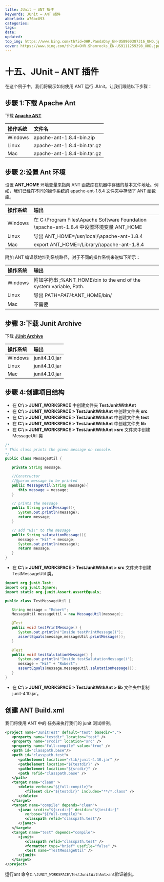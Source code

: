 ```yaml
---
title: JUnit – ANT 插件
keywords: JUnit – ANT 插件
abbrlink: a76bc893
categories: 
tags: 
date: 
updated: 
top_img: https://www.bing.com/th?id=OHR.PandaDay_EN-US8900387316_UHD.jpg
cover: https://www.bing.com/th?id=OHR.Shamrocks_EN-US9111259398_UHD.jpg
---
```

# 十五、JUnit – ANT 插件

在这个例子中，我们将展示如何使用 ANT 运行 JUnit。让我们跟随以下步骤：

## 步骤 1:下载 Apache Ant

下载 **[Apache ANT](http://ant.apache.org/bindownload.cgi)**

| **操作系统** | **文件名**                  |
| :----------- | :-------------------------- |
| Windows      | apache-ant-1.8.4-bin.zip    |
| Linux        | apache-ant-1.8.4-bin.tar.gz |
| Mac          | apache-ant-1.8.4-bin.tar.gz |

## 步骤 2:设置 Ant 环境

设置 **ANT_HOME** 环境变量来指向 ANT 函数库在机器中存储的基本文件地址。例如，我们已经在不同的操作系统的 apache-ant-1.8.4 文件夹中存储了 ANT 函数库。

| **操作系统** | **输出**                                                     |
| :----------- | :----------------------------------------------------------- |
| Windows      | 在 C:\Program Files\Apache Software Foundation \apache-ant-1.8.4 中设置环境变量 ANT_HOME |
| Linux        | 导出 ANT_HOME=/usr/local/\apache-ant-1.8.4                   |
| Mac          | export ANT_HOME=/Library/\apache-ant-1.8.4                   |

附加 ANT 编译器地址到系统路径，对于不同的操作系统来说如下所示：

| **操作系统** | **输出**                                                     |
| :----------- | :----------------------------------------------------------- |
| Windows      | 附加字符串 ;%ANT_HOME\bin to the end of the system variable, Path. |
| Linux        | 导出 PATH=$PATH:$ANT_HOME/bin/                               |
| Mac          | 不需要                                                       |

## 步骤 3:下载 Junit Archive

下载 **[JUnit Archive](https://github.com/downloads/KentBeck/junit/junit-4.10.jar)**

| **操作系统** | **输出**      |
| :----------- | :------------ |
| Windows      | junit4.10.jar |
| Linux        | junit4.10.jar |
| Mac          | junit4.10.jar |

## 步骤 4:创建项目结构

- 在 **C:\ > JUNIT_WORKSPACE** 中创建文件夹 **TestJunitWithAnt**
- 在 **C:\ > JUNIT_WORKSPACE > TestJunitWithAnt** 中创建文件夹 **src**
- 在 **C:\ > JUNIT_WORKSPACE > TestJunitWithAnt** 中创建文件夹 **test**
- 在 **C:\ > JUNIT_WORKSPACE > TestJunitWithAnt** 中创建文件夹 **lib**
- 在 **C:\ > JUNIT_WORKSPACE > TestJunitWithAnt >src** 文件夹中创建 MessageUtil 类

```java
/*
* This class prints the given message on console.
*/
public class MessageUtil {

   private String message;

   //Constructor
   //@param message to be printed
   public MessageUtil(String message){
      this.message = message; 
   }

   // prints the message
   public String printMessage(){
      System.out.println(message);
      return message;
   }   

   // add "Hi!" to the message
   public String salutationMessage(){
      message = "Hi!" + message;
      System.out.println(message);
      return message;
   }   
}
```

- 在 **C:\ > JUNIT_WORKSPACE > TestJunitWithAnt > src** 文件夹中创建 TestMessageUtil 类。

```java
import org.junit.Test;
import org.junit.Ignore;
import static org.junit.Assert.assertEquals;

public class TestMessageUtil {

   String message = "Robert";   
   MessageUtil messageUtil = new MessageUtil(message);

   @Test
   public void testPrintMessage() { 
      System.out.println("Inside testPrintMessage()");     
      assertEquals(message,messageUtil.printMessage());
   }

   @Test
   public void testSalutationMessage() {
      System.out.println("Inside testSalutationMessage()");
      message = "Hi!" + "Robert";
      assertEquals(message,messageUtil.salutationMessage());
   }
}
```

- 在 **C:\ > JUNIT_WORKSPACE > TestJunitWithAnt > lib** 文件夹中复制 junit-4.10.jar。

## 创建 ANT Build.xml

我们将使用 ANT 中的 任务来执行我们的 junit 测试样例。

```xml
<project name="JunitTest" default="test" basedir=".">
   <property name="testdir" location="test" />
   <property name="srcdir" location="src" />
   <property name="full-compile" value="true" />
   <path id="classpath.base"/>
   <path id="classpath.test">
      <pathelement location="/lib/junit-4.10.jar" />
      <pathelement location="${testdir}" />
      <pathelement location="${srcdir}" />
      <path refid="classpath.base" />
   </path>
   <target name="clean" >
      <delete verbose="${full-compile}">
         <fileset dir="${testdir}" includes="**/*.class" />
      </delete>
   </target>
   <target name="compile" depends="clean">
      <javac srcdir="${srcdir}" destdir="${testdir}" 
         verbose="${full-compile}">
         <classpath refid="classpath.test"/>
      </javac>
   </target>
   <target name="test" depends="compile">
      <junit>
         <classpath refid="classpath.test" />
         <formatter type="brief" usefile="false" />
         <test name="TestMessageUtil" />
      </junit>
   </target>
</project>
```

运行ant 命令`C:\JUNIT_WORKSPACE\TestJunitWithAnt>ant`验证输出。

